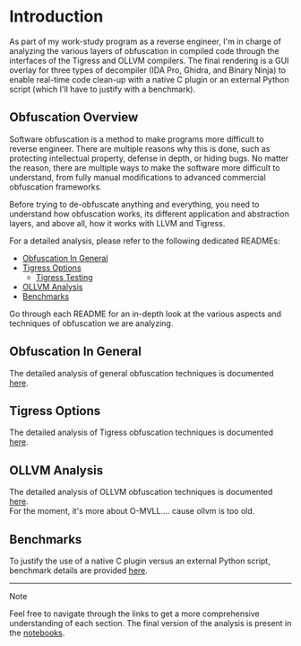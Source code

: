 # Introduction
As part of my work-study program as a reverse engineer, I'm in charge of analyzing the various layers of obfuscation in compiled code through the interfaces of the Tigress and OLLVM compilers. The final rendering is a GUI overlay for three types of decompiler (IDA Pro, Ghidra, and Binary Ninja) to enable real-time code clean-up with a native C plugin or an external Python script (which I'll have to justify with a benchmark).

## Obfuscation Overview
Software obfuscation is a method to make programs more difficult to reverse engineer. There are multiple reasons why this is done, such as protecting intellectual property, defense in depth, or hiding bugs. No matter the reason, there are multiple ways to make the software more difficult to understand, from fully manual modifications to advanced commercial obfuscation frameworks.

Before trying to de-obfuscate anything and everything, you need to understand how obfuscation works, its different application and abstraction layers, and above all, how it works with LLVM and Tigress.

For a detailed analysis, please refer to the following dedicated READMEs:

- [Obfuscation In General](src/analysis/README.md)
- [Tigress Options](src/tigress/OPTIONS_DUMP.md)
  - [Tigress Testing](src/tigress/README.md)
- [OLLVM Analysis](src/ollvm/README.md)
- [Benchmarks](benchs/README.md)

Go through each README for an in-depth look at the various aspects and techniques of obfuscation we are analyzing.

## Obfuscation In General
The detailed analysis of general obfuscation techniques is documented [here](src/analysis/README.md).

## Tigress Options
The detailed analysis of Tigress obfuscation techniques is documented [here](src/tigress/OPTIONS_DUMP).

## OLLVM Analysis
The detailed analysis of OLLVM obfuscation techniques is documented [here](src/ollvm/README.md).<br>
For the moment, it's more about O-MVLL.... cause ollvm is too old.

## Benchmarks
To justify the use of a native C plugin versus an external Python script, benchmark details are provided [here](benchs/README.md).

---
> [!NOTE]
> Feel free to navigate through the links to get a more comprehensive understanding of each section.
> The final version of the analysis is present in the [notebooks](notebooks/).